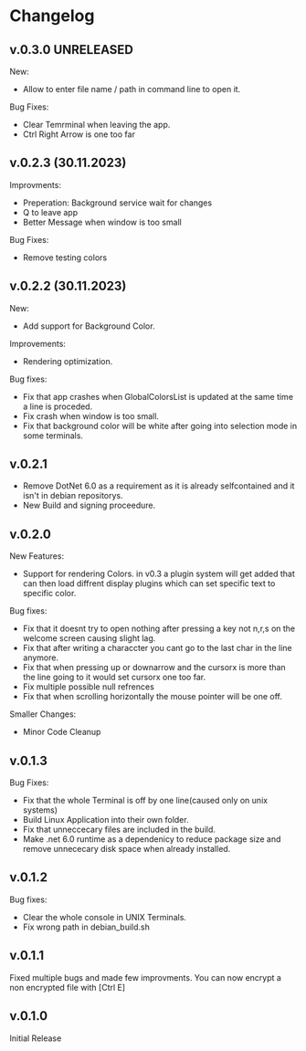 # Changelog 

## v.0.3.0 UNRELEASED
New:
 - Allow to enter file name / path in command line to open it.

Bug Fixes:
 - Clear Temrminal when leaving the app.
 - Ctrl Right Arrow is one too far

## v.0.2.3 (30.11.2023)
Improvments:
 - Preperation: Background service wait for changes
 - Q to leave app
 - Better Message when window is too small

Bug Fixes:
 - Remove testing colors

## v.0.2.2 (30.11.2023)
New:
 - Add support for Background Color.

Improvements:
 - Rendering optimization.

Bug fixes:
 - Fix that app crashes when GlobalColorsList is updated at the same time a line is proceded.
 - Fix crash when window is too small.
 - Fix that background color will be white after going into selection mode in some terminals.

## v.0.2.1
- Remove DotNet 6.0 as a requirement as it is already selfcontained and it isn't in debian repositorys.
- New Build and signing proceedure.

## v.0.2.0
New Features:
 - Support for rendering Colors. in v0.3 a plugin system will get added that can then load diffrent display plugins which can set specific text to specific color.

Bug fixes:
 - Fix that it doesnt try to open nothing after pressing a key not n,r,s on the welcome screen causing slight lag.
 - Fix that after writing a characcter you cant go to the last char in the line anymore.
 - Fix that when pressing up or downarrow and the cursorx is more than the line going to it would set cursorx one too far.
 - Fix multiple possible null refrences
 - Fix that when scrolling horizontally the mouse pointer will be one off.

 Smaller Changes:
  - Minor Code Cleanup
   

## v.0.1.3
Bug Fixes:
 - Fix that the whole Terminal is off by one line(caused only on unix systems)
 - Build Linux Application into their own folder.
 - Fix that unneccecary files are included in the build.
 - Make .net 6.0 runtime as a dependenicy to reduce package size and remove unnececary disk space when already installed.

## v.0.1.2
Bug fixes:
 - Clear the whole console in UNIX Terminals.
 - Fix wrong path in debian_build.sh

## v.0.1.1
Fixed multiple bugs and made few improvments. You can now encrypt a non encrypted file with [Ctrl E]

## v.0.1.0
Initial Release
